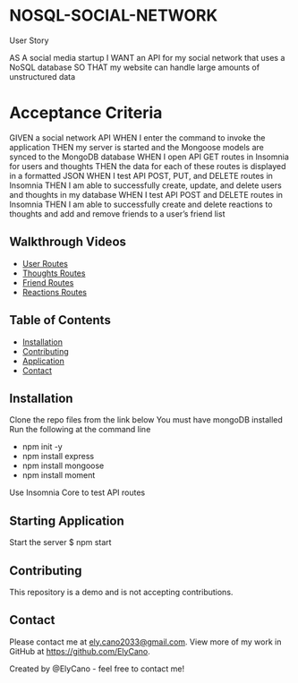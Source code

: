 # NOSQL-SOCIAL-NETWORK

User Story

AS A social media startup
I WANT an API for my social network that uses a NoSQL database
SO THAT my website can handle large amounts of unstructured data

# Acceptance Criteria

GIVEN a social network API
WHEN I enter the command to invoke the application
THEN my server is started and the Mongoose models are synced to the MongoDB database
WHEN I open API GET routes in Insomnia for users and thoughts
THEN the data for each of these routes is displayed in a formatted JSON
WHEN I test API POST, PUT, and DELETE routes in Insomnia
THEN I am able to successfully create, update, and delete users and thoughts in my database
WHEN I test API POST and DELETE routes in Insomnia
THEN I am able to successfully create and delete reactions to thoughts and add and remove friends to a user’s friend list

## Walkthrough Videos

- [User Routes ](https://partydreams-lost-sales-entries.herokuapp.com/)
- [Thoughts Routes ](https://partydreams-lost-sales-entries.herokuapp.com/)
- [Friend Routes ](https://partydreams-lost-sales-entries.herokuapp.com/)
- [Reactions Routes ](https://partydreams-lost-sales-entries.herokuapp.com/)

## Table of Contents

- [Installation](#Installation)
- [Contributing](#Contributing)
- [Application](#Starting_Application)
- [Contact](#Contact)

## Installation

Clone the repo files from the link below
You must have mongoDB installed
Run the following at the command line

- npm init -y
- npm install express
- npm install mongoose
- npm install moment

Use Insomnia Core to test API routes

## Starting Application

Start the server
$ npm start

## Contributing

This repository is a demo and is not accepting contributions.

## Contact

Please contact me at ely.cano2033@gmail.com. View more of my work in GitHub at https://github.com/ElyCano.

Created by @ElyCano - feel free to contact me!
